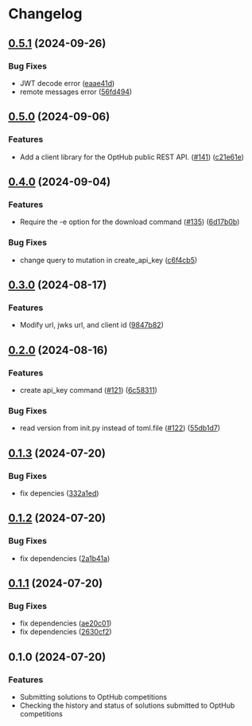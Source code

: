 # Changelog

## [0.5.1](https://github.com/opthub-org/opthub-client/compare/v0.5.0...v0.5.1) (2024-09-26)


### Bug Fixes

* JWT decode error ([eaae41d](https://github.com/opthub-org/opthub-client/commit/eaae41d7d8fad60291223915a61fde52d7ddfbd5))
* remote messages error ([56fd494](https://github.com/opthub-org/opthub-client/commit/56fd494fcf10c4a1701a27c5273486f1c564b440))

## [0.5.0](https://github.com/opthub-org/opthub-client/compare/v0.4.0...v0.5.0) (2024-09-06)


### Features

* Add a client library for the OptHub public REST API. ([#141](https://github.com/opthub-org/opthub-client/issues/141)) ([c21e61e](https://github.com/opthub-org/opthub-client/commit/c21e61e34f07a0deb0148fa9899eab37c24c88aa))

## [0.4.0](https://github.com/opthub-org/opthub-client/compare/v0.3.0...v0.4.0) (2024-09-04)


### Features

* Require the -e option for the download command ([#135](https://github.com/opthub-org/opthub-client/issues/135)) ([6d17b0b](https://github.com/opthub-org/opthub-client/commit/6d17b0bc949eda57e8f5d4a2fba36861d0a31e34))


### Bug Fixes

* change query to mutation in create_api_key ([c6f4cb5](https://github.com/opthub-org/opthub-client/commit/c6f4cb529cc2f56048ca6d0eb95c5c48721930f2))

## [0.3.0](https://github.com/opthub-org/opthub-client/compare/v0.2.0...v0.3.0) (2024-08-17)


### Features

* Modify url, jwks url, and client id ([9847b82](https://github.com/opthub-org/opthub-client/commit/9847b82f2b5195b33d84a7794625e5be509a4975))

## [0.2.0](https://github.com/opthub-org/opthub-client/compare/v0.1.3...v0.2.0) (2024-08-16)


### Features

* create api_key command ([#121](https://github.com/opthub-org/opthub-client/issues/121)) ([6c58311](https://github.com/opthub-org/opthub-client/commit/6c58311f2c516a81a1cc3a3faca96e6c60376e1b))


### Bug Fixes

* read version from init.py instead of toml.file  ([#122](https://github.com/opthub-org/opthub-client/issues/122)) ([55db1d7](https://github.com/opthub-org/opthub-client/commit/55db1d773aaf574a78146a34531fbc535274da00))

## [0.1.3](https://github.com/opthub-org/opthub-client/compare/v0.1.2...v0.1.3) (2024-07-20)


### Bug Fixes

* fix depencies ([332a1ed](https://github.com/opthub-org/opthub-client/commit/332a1ed16db8915e2d9a16d74aba9b50145e6337))

## [0.1.2](https://github.com/opthub-org/opthub-client/compare/v0.1.1...v0.1.2) (2024-07-20)


### Bug Fixes

* fix dependencies ([2a1b41a](https://github.com/opthub-org/opthub-client/commit/2a1b41ac56e11e5a34016c3f5c45d7ad19803db0))

## [0.1.1](https://github.com/opthub-org/opthub-client/compare/v0.1.0...v0.1.1) (2024-07-20)


### Bug Fixes

* fix dependencies ([ae20c01](https://github.com/opthub-org/opthub-client/commit/ae20c01412512d3accc3a837100086c446747e30))
* fix dependencies ([2630cf2](https://github.com/opthub-org/opthub-client/commit/2630cf22362158f68ca7aeb110f0479fb082332c))

## 0.1.0 (2024-07-20)


### Features

* Submitting solutions to OptHub competitions
* Checking the history and status of solutions submitted to OptHub competitions
